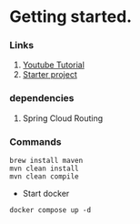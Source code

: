 # Getting started.
### Links
1. [Youtube Tutorial](https://www.youtube.com/watch?v=NpdG3lmKJ5g&list=PLSVW22jAG8pDeU80nDzbUgr8qqzEMppi8&index=1&ab_channel=ProgrammingTechie)
2. [Starter project](https://start.spring.io/)

### dependencies
1. Spring Cloud Routing

### Commands
```
brew install maven
mvn clean install
mvn clean compile
```
- Start docker
```
docker compose up -d
```